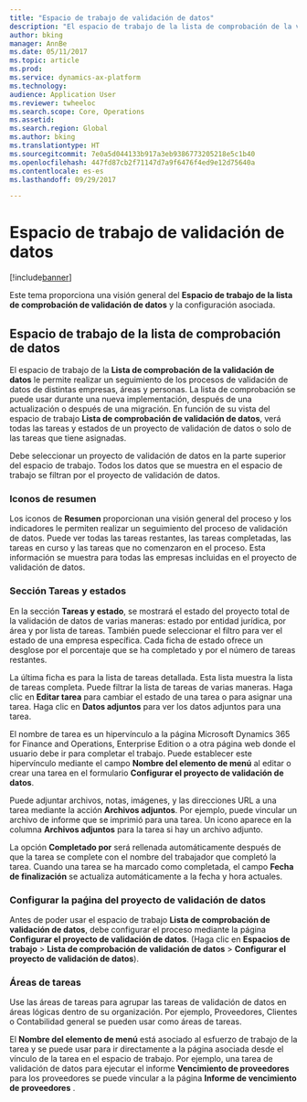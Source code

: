 ```yaml
---
title: "Espacio de trabajo de validación de datos"
description: "El espacio de trabajo de la lista de comprobación de la validación de datos le permite realizar un seguimiento de los procesos de validación de datos de distintas empresas, áreas y personas. La lista de comprobación se puede usar durante una nueva implementación, después de una actualización o después de una migración."
author: bking
manager: AnnBe
ms.date: 05/11/2017
ms.topic: article
ms.prod: 
ms.service: dynamics-ax-platform
ms.technology: 
audience: Application User
ms.reviewer: twheeloc
ms.search.scope: Core, Operations
ms.assetid: 
ms.search.region: Global
ms.author: bking
ms.translationtype: HT
ms.sourcegitcommit: 7e0a5d044133b917a3eb9386773205218e5c1b40
ms.openlocfilehash: 447fd87cb2f71147d7a9f6476f4ed9e12d75640a
ms.contentlocale: es-es
ms.lasthandoff: 09/29/2017

---
```


# <a name="data-validation-workspace"></a>Espacio de trabajo de validación de datos

[!include[banner](../includes/banner.md)]


Este tema proporciona una visión general del **Espacio de trabajo de la lista de comprobación de validación de datos** y la configuración asociada.

## <a name="data-validation-checklist-workspace"></a>Espacio de trabajo de la lista de comprobación de datos

El espacio de trabajo de la **Lista de comprobación de la validación de datos** le permite realizar un seguimiento de los procesos de validación de datos de distintas empresas, áreas y personas. La lista de comprobación se puede usar durante una nueva implementación, después de una actualización o después de una migración. En función de su vista del espacio de trabajo **Lista de comprobación de validación de datos**, verá todas las tareas y estados de un proyecto de validación de datos o solo de las tareas que tiene asignadas.

Debe seleccionar un proyecto de validación de datos en la parte superior del espacio de trabajo. Todos los datos que se muestra en el espacio de trabajo se filtran por el proyecto de validación de datos.

### <a name="summary-tiles"></a>Iconos de resumen

Los iconos de **Resumen** proporcionan una visión general del proceso y los indicadores le permiten realizar un seguimiento del proceso de validación de datos. Puede ver todas las tareas restantes, las tareas completadas, las tareas en curso y las tareas que no comenzaron en el proceso. Esta información se muestra para todas las empresas incluidas en el proyecto de validación de datos.

### <a name="tasks-and-status-section"></a>Sección Tareas y estados

En la sección **Tareas y estado**, se mostrará el estado del proyecto total de la validación de datos de varias maneras: estado por entidad jurídica, por área y por lista de tareas. También puede seleccionar el filtro para ver el estado de una empresa específica. Cada ficha de estado ofrece un desglose por el porcentaje que se ha completado y por el número de tareas restantes.

La última ficha es para la lista de tareas detallada. Esta lista muestra la lista de tareas completa.
Puede filtrar la lista de tareas de varias maneras. Haga clic en **Editar tarea** para cambiar el estado de una tarea o para asignar una tarea. Haga clic en **Datos adjuntos** para ver los datos adjuntos para una tarea.

El nombre de tarea es un hipervínculo a la página Microsoft Dynamics 365 for Finance and Operations, Enterprise Edition o a otra página web donde el usuario debe ir para completar el trabajo. Puede establecer este hipervínculo mediante el campo **Nombre del elemento de menú** al editar o crear una tarea en el formulario **Configurar el proyecto de validación de datos**.

Puede adjuntar archivos, notas, imágenes, y las direcciones URL a una tarea mediante la acción **Archivos adjuntos**. Por ejemplo, puede vincular un archivo de informe que se imprimió para una tarea. Un icono aparece en la columna **Archivos adjuntos** para la tarea si hay un archivo adjunto.

La opción **Completado por** será rellenada automáticamente después de que la tarea se complete con el nombre del trabajador que completó la tarea. Cuando una tarea se ha marcado como completada, el campo **Fecha de finalización** se actualiza automáticamente a la fecha y hora actuales.

### <a name="configure-data-validation-project-page"></a>Configurar la paǵina del proyecto de validación de datos

Antes de poder usar el espacio de trabajo **Lista de comprobación de validación de datos**, debe configurar el proceso mediante la página **Configurar el proyecto de validación de datos**. (Haga clic en **Espacios de trabajo** \> **Lista de comprobación de validación de datos** \> **Configurar el proyecto de validación de datos**).

### <a name="task-areas"></a>Áreas de tareas

Use las áreas de tareas para agrupar las tareas de validación de datos en áreas lógicas dentro de su organización. Por ejemplo, Proveedores, Clientes o Contabilidad general se pueden usar como áreas de tareas.

El **Nombre del elemento de menú** está asociado al esfuerzo de trabajo de la tarea y se puede usar para ir directamente a la página asociada desde el vínculo de la tarea en el espacio de trabajo. Por ejemplo, una tarea de validación de datos para ejecutar el informe **Vencimiento de proveedores** para los proveedores se puede vincular a la página **Informe de vencimiento de proveedores** .

